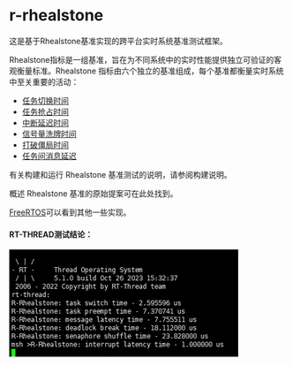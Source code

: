 # r-rhealstone

这是基于Rhealstone基准实现的跨平台实时系统基准测试框架。

Rhealstone指标是一组基准，旨在为不同系统中的实时性能提供独立可验证的客观衡量标准。Rhealstone 指标由六个独立的基准组成，每个基准都衡量实时系统中至关重要的活动：

+ [任务切换时间](https://github.com/RiceChen0/r-rhealstone/blob/main/src/rst_task_switch.c)
+ [任务抢占时间](https://github.com/RiceChen0/r-rhealstone/blob/main/src/rst_task_preempt.c)
+ [中断延迟时间](https://github.com/RiceChen0/r-rhealstone/blob/main/src/rst_interrupt_latency.c)
+ [信号量洗牌时间](https://github.com/RiceChen0/r-rhealstone/blob/main/src/rst_semaphore_shuffle.c)
+ [打破僵局时间](https://github.com/RiceChen0/r-rhealstone/blob/main/src/rst_deadlock_break.c)
+ [任务间消息延迟](https://github.com/RiceChen0/r-rhealstone/blob/main/src/rst_message_latency.c)

有关构建和运行 Rhealstone 基准测试的说明，请参阅构建说明。

概述 Rhealstone 基准的原始提案可在此处找到。

[FreeRTOS](https://timsengineeringblog.weebly.com/masters-thesis.html)可以看到其他一些实现。

#### RT-THREAD测试结论：

![RT-THREAD测试结论](https://github.com/RiceChen0/r-rhealstone/blob/main/pic/rtthread.png)

